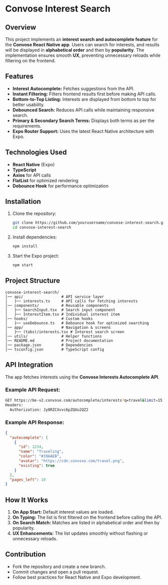 # Convose Interest Search

## Overview

This project implements an **interest search and autocomplete feature** for the **Convose React Native app**. Users can search for interests, and results will be displayed in **alphabetical order** and then by **popularity**. The implementation ensures smooth **UX**, preventing unnecessary reloads while filtering on the frontend.

## Features

- **Interest Autocomplete:** Fetches suggestions from the API.
- **Instant Filtering:** Filters frontend results first before making API calls.
- **Bottom-to-Top Listing:** Interests are displayed from bottom to top for better usability.
- **Debounced Search:** Reduces API calls while maintaining responsive search.
- **Primary & Secondary Search Terms:** Displays both terms as per the requirements.
- **Expo Router Support:** Uses the latest React Native architecture with Expo.

## Technologies Used

- **React Native** (Expo)
- **TypeScript**
- **Axios** for API calls
- **FlatList** for optimized rendering
- **Debounce Hook** for performance optimization

## Installation

1. Clone the repository:
   ```sh
   git clone https://github.com/yourusername/convose-interest-search.git
   cd convose-interest-search
   ```
2. Install dependencies:
   ```sh
   npm install
   ```
3. Start the Expo project:
   ```sh
   npm start
   ```

## Project Structure

```
convose-interest-search/
│── api/                 # API service layer
│   ├── interests.ts     # API calls for fetching interests
│── components/          # Reusable components
│   ├── SearchInput.tsx  # Search input component
│   ├── InterestItem.tsx # Individual interest item
│── hooks/               # Custom hooks
│   ├── useDebounce.ts   # Debounce hook for optimized searching
│── app/                 # Navigation & screens
│   ├── (tabs)/interests.tsx # Interest search screen
│── utils/               # Helper functions
│── README.md            # Project documentation
│── package.json         # Dependencies
│── tsconfig.json        # TypeScript config
```

## API Integration

The app fetches interests using the **Convose Interests Autocomplete API**.

### Example API Request:

```sh
GET https://be-v2.convose.com/autocomplete/interests?q=travel&limit=15
Headers:
  Authorization: Jy8RZCXvvc6pZQUu2QZ2
```

### Example API Response:

```json
{
  "autocomplete": [
    {
      "id": 1234,
      "name": "Traveling",
      "color": "#19AAEB",
      "avatar": "https://cdn.convose.com/travel.png",
      "existing": true
    }
  ],
  "pages_left": 10
}
```

## How It Works

1. **On App Start:** Default interest values are loaded.
2. **On Typing:** The list is first filtered on the frontend before calling the API.
3. **On Search Match:** Matches are listed in alphabetical order and then by popularity.
4. **UX Enhancements:** The list updates smoothly without flashing or unnecessary reloads.

## Contribution

- Fork the repository and create a new branch.
- Commit changes and open a pull request.
- Follow best practices for React Native and Expo development.
